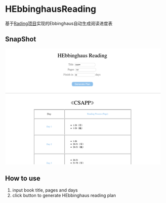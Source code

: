 # HEbbinghausReading
基于[Rading项目](https://github.com/huangyangteng/Rading)实现的Ebbinghaus自动生成阅读进度表

## SnapShot

![截图](https://github.com/xiangflight/HEbbinghausReading/blob/master/snapshot.png)

## How to use

1. input book title, pages and days
2. click button to generate HEbbinghaus reading plan

